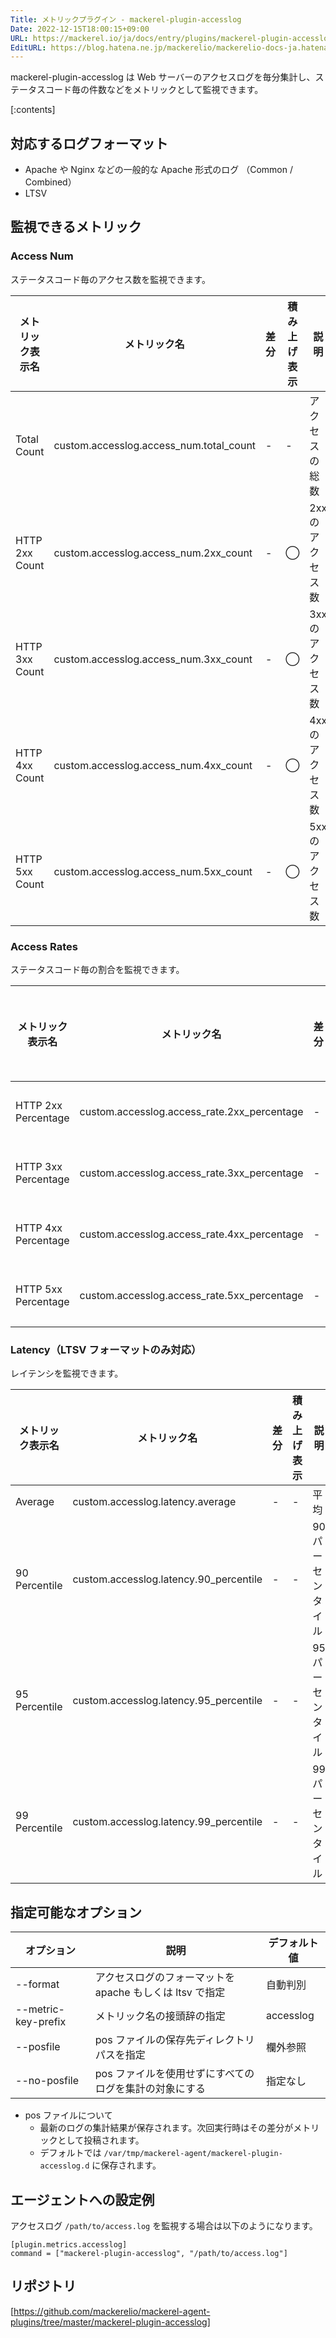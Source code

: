 ```yaml
---
Title: メトリックプラグイン - mackerel-plugin-accesslog
Date: 2022-12-15T18:00:15+09:00
URL: https://mackerel.io/ja/docs/entry/plugins/mackerel-plugin-accesslog
EditURL: https://blog.hatena.ne.jp/mackerelio/mackerelio-docs-ja.hatenablog.mackerel.io/atom/entry/4207112889945342597
---
```


mackerel-plugin-accesslog は Web サーバーのアクセスログを毎分集計し、ステータスコード毎の件数などをメトリックとして監視できます。

[:contents]

<h2 id="log-format">対応するログフォーマット</h2>

- Apache や Nginx などの一般的な Apache 形式のログ （Common / Combined）
- LTSV


<h2 id="metrics">監視できるメトリック</h2>

### Access Num

ステータスコード毎のアクセス数を監視できます。

| メトリック表示名 | メトリック名 | 差分 | 積み上げ表示 | 説明 |
| --- | --- | --- | --- | --- |
| Total Count | custom.accesslog.access_num.total_count | - | - | アクセスの総数 |
| HTTP 2xx Count | custom.accesslog.access_num.2xx_count | - | ◯ | 2xx のアクセス数 |
| HTTP 3xx Count | custom.accesslog.access_num.3xx_count | - | ◯ | 3xx のアクセス数 |
| HTTP 4xx Count | custom.accesslog.access_num.4xx_count | - | ◯ | 4xx のアクセス数 |
| HTTP 5xx Count | custom.accesslog.access_num.5xx_count | - | ◯ | 5xx のアクセス数 |

### Access Rates

ステータスコード毎の割合を監視できます。

| メトリック表示名 | メトリック名 | 差分 | 積み上げ表示 | 説明 |
| --- | --- | --- | --- | --- |
| HTTP 2xx Percentage | custom.accesslog.access_rate.2xx_percentage | - | ◯ | 2xx の割合 |
| HTTP 3xx Percentage | custom.accesslog.access_rate.3xx_percentage | - | ◯ | 3xx の割合 |
| HTTP 4xx Percentage | custom.accesslog.access_rate.4xx_percentage | - | ◯ | 4xx の割合 |
| HTTP 5xx Percentage | custom.accesslog.access_rate.5xx_percentage | - | ◯ | 5xx の割合 |

### Latency（LTSV フォーマットのみ対応）

レイテンシを監視できます。

| メトリック表示名 | メトリック名 | 差分 | 積み上げ表示 | 説明 |
| --- | --- | --- | --- | --- |
| Average | custom.accesslog.latency.average | - | - | 平均 |
| 90 Percentile | custom.accesslog.latency.90_percentile | - | - | 90 パーセンタイル |
| 95 Percentile | custom.accesslog.latency.95_percentile | - | - | 95 パーセンタイル |
| 99 Percentile | custom.accesslog.latency.99_percentile | - | - | 99 パーセンタイル |


<h2 id="options">指定可能なオプション</h2>

| オプション | 説明 | デフォルト値 |
| --- | --- | --- | 
| --format | アクセスログのフォーマットを apache もしくは ltsv で指定 | 自動判別 |
| --metric-key-prefix | メトリック名の接頭辞の指定 | accesslog |
| --posfile | pos ファイルの保存先ディレクトリパスを指定 | 欄外参照 |
| --no-posfile | pos ファイルを使用せずにすべてのログを集計の対象にする | 指定なし |

- pos ファイルについて
  - 最新のログの集計結果が保存されます。次回実行時はその差分がメトリックとして投稿されます。
  - デフォルトでは `/var/tmp/mackerel-agent/mackerel-plugin-accesslog.d` に保存されます。

<h2 id="config">エージェントへの設定例</h2>

アクセスログ `/path/to/access.log` を監視する場合は以下のようになります。

```
[plugin.metrics.accesslog]
command = ["mackerel-plugin-accesslog", "/path/to/access.log"]
```


<h2 id="repository">リポジトリ</h2>

[https://github.com/mackerelio/mackerel-agent-plugins/tree/master/mackerel-plugin-accesslog]
